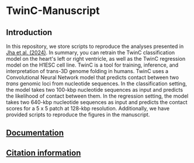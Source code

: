 # TwinC-Manuscript

## Introduction
In this repository, we store scripts to reproduce the analyses presented in [Jha et al. (2024)](https://pmc.ncbi.nlm.nih.gov/articles/PMC11429679/). In summary, you can retrain the TwinC classification model on the heart's left or right ventricle, as well as the TwinC regression model on the H1ESC cell line. TwinC is a tool for training, inference, and interpretation of trans-3D genome folding in humans. TwinC uses a Convolutional Neural Network model that predicts contact between two _trans_ genomic loci from nucleotide sequences. In the classification setting, the model takes two 100-kbp nucleotide sequences as input and predicts the likelihood of contact between them. In the regression setting, the model takes two 640-kbp nucleotide sequences as input and predicts the contact scores for a 5 x 5 patch at 128-kbp resolution. Additionally, we have provided scripts to reproduce the figures in the manuscript.

## <a href="https://noble-lab.github.io/twinc/applications/" target="_blank" rel="noopener noreferrer">Documentation</a>

## [Citation information](https://noble-lab.github.io/twinc/citing/)
